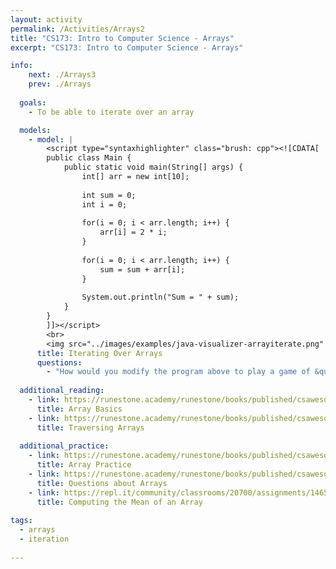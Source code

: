```yaml
---
layout: activity
permalink: /Activities/Arrays2
title: "CS173: Intro to Computer Science - Arrays"
excerpt: "CS173: Intro to Computer Science - Arrays"

info:
    next: ./Arrays3
    prev: ./Arrays
    
  goals: 
    - To be able to iterate over an array

  models:
    - model: |
        <script type="syntaxhighlighter" class="brush: cpp"><![CDATA[        
        public class Main {
            public static void main(String[] args) {
                int[] arr = new int[10];
                
                int sum = 0;
                int i = 0;
                
                for(i = 0; i < arr.length; i++) {
                    arr[i] = 2 * i;
                }
                
                for(i = 0; i < arr.length; i++) {
                    sum = sum + arr[i];
                }
                
                System.out.println("Sum = " + sum);
            }
        }
        ]]></script>         
        <br>
        <img src="../images/examples/java-visualizer-arrayiterate.png" alt="Java Visualizer Example of an Array" />
      title: Iterating Over Arrays
      questions:
        - "How would you modify the program above to play a game of &quot;Duck-Duck-Goose&quot; -- that is, iterating through the array until a certain value is reached (say, <code>10</code>)?"
        
  additional_reading:
    - link: https://runestone.academy/runestone/books/published/csawesome/Unit6-Arrays/topic-6-1-array-basics.html
      title: Array Basics
    - link: https://runestone.academy/runestone/books/published/csawesome/Unit6-Arrays/topic-6-2-traversing-arrays.html
      title: Traversing Arrays
    
  additional_practice:
    - link: https://runestone.academy/runestone/books/published/csawesome/Unit6-Arrays/ArrayPractice.html
      title: Array Practice
    - link: https://runestone.academy/runestone/books/published/csawesome/Unit6-Arrays/Exercises.html
      title: Questions about Arrays
    - link: https://repl.it/community/classrooms/20700/assignments/146506
      title: Computing the Mean of an Array      
      
tags:
  - arrays
  - iteration
  
---
```



